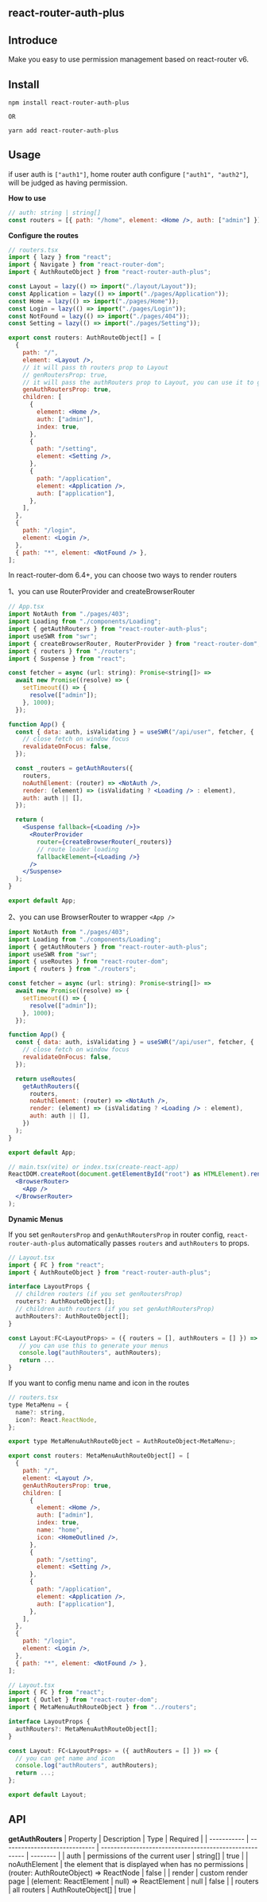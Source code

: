## react-router-auth-plus

## Introduce

Make you easy to use permission management based on react-router v6.

## Install

```shell
npm install react-router-auth-plus

OR

yarn add react-router-auth-plus
```

## Usage

if user auth is `["auth1"]`, home router auth configure `["auth1", "auth2"]`, will be judged as having permission.

**How to use**

```jsx
// auth: string | string[]
const routers = [{ path: "/home", element: <Home />, auth: ["admin"] }];
```

**Configure the routes**

```jsx
// routers.tsx
import { lazy } from "react";
import { Navigate } from "react-router-dom";
import { AuthRouteObject } from "react-router-auth-plus";

const Layout = lazy(() => import("./layout/Layout"));
const Application = lazy(() => import("./pages/Application"));
const Home = lazy(() => import("./pages/Home"));
const Login = lazy(() => import("./pages/Login"));
const NotFound = lazy(() => import("./pages/404"));
const Setting = lazy(() => import("./pages/Setting"));

export const routers: AuthRouteObject[] = [
  {
    path: "/",
    element: <Layout />,
    // it will pass th routers prop to Layout
    // genRoutersProp: true,
    // it will pass the authRouters prop to Layout, you can use it to generate menus
    genAuthRoutersProp: true,
    children: [
      {
        element: <Home />,
        auth: ["admin"],
        index: true,
      },
      {
        path: "/setting",
        element: <Setting />,
      },
      {
        path: "/application",
        element: <Application />,
        auth: ["application"],
      },
    ],
  },
  {
    path: "/login",
    element: <Login />,
  },
  { path: "*", element: <NotFound /> },
];
```

In react-router-dom 6.4+, you can choose two ways to render routers

1、you can use RouterProvider and createBrowserRouter

```jsx
// App.tsx
import NotAuth from "./pages/403";
import Loading from "./components/Loading";
import { getAuthRouters } from "react-router-auth-plus";
import useSWR from "swr";
import { createBrowserRouter, RouterProvider } from "react-router-dom";
import { routers } from "./routers";
import { Suspense } from "react";

const fetcher = async (url: string): Promise<string[]> =>
  await new Promise((resolve) => {
    setTimeout(() => {
      resolve(["admin"]);
    }, 1000);
  });

function App() {
  const { data: auth, isValidating } = useSWR("/api/user", fetcher, {
    // close fetch on window focus
    revalidateOnFocus: false,
  });

  const _routers = getAuthRouters({
    routers,
    noAuthElement: (router) => <NotAuth />,
    render: (element) => (isValidating ? <Loading /> : element),
    auth: auth || [],
  });

  return (
    <Suspense fallback={<Loading />}>
      <RouterProvider
        router={createBrowserRouter(_routers)}
        // route loader loading
        fallbackElement={<Loading />}
      />
    </Suspense>
  );
}

export default App;
```

2、you can use BrowserRouter to wrapper `<App />`

```jsx
import NotAuth from "./pages/403";
import Loading from "./components/Loading";
import { getAuthRouters } from "react-router-auth-plus";
import useSWR from "swr";
import { useRoutes } from "react-router-dom";
import { routers } from "./routers";

const fetcher = async (url: string): Promise<string[]> =>
  await new Promise((resolve) => {
    setTimeout(() => {
      resolve(["admin"]);
    }, 1000);
  });

function App() {
  const { data: auth, isValidating } = useSWR("/api/user", fetcher, {
    // close fetch on window focus
    revalidateOnFocus: false,
  });

  return useRoutes(
    getAuthRouters({
      routers,
      noAuthElement: (router) => <NotAuth />,
      render: (element) => (isValidating ? <Loading /> : element),
      auth: auth || [],
    })
  );
}

export default App;
```

```jsx
// main.tsx(vite) or index.tsx(create-react-app)
ReactDOM.createRoot(document.getElementById("root") as HTMLElement).render(
  <BrowserRouter>
    <App />
  </BrowserRouter>
);
```

**Dynamic Menus**

If you set `genRoutersProp` and `genAuthRoutersProp` in router config, `react-router-auth-plus` automatically passes `routers` and `authRouters` to props.

```jsx
// Layout.tsx
import { FC } from "react";
import { AuthRouteObject } from "react-router-auth-plus";

interface LayoutProps {
  // children routers (if you set genRoutersProp)
  routers?: AuthRouteObject[];
  // children auth routers (if you set genAuthRoutersProp)
  authRouters?: AuthRouteObject[];
}

const Layout:FC<LayoutProps> = ({ routers = [], authRouters = [] }) => {
   // you can use this to generate your menus
   console.log("authRouters", authRouters);
   return ...
}
```

If you want to config menu name and icon in the routes

```jsx
// routers.tsx
type MetaMenu = {
  name?: string,
  icon?: React.ReactNode,
};

export type MetaMenuAuthRouteObject = AuthRouteObject<MetaMenu>;

export const routers: MetaMenuAuthRouteObject[] = [
  {
    path: "/",
    element: <Layout />,
    genAuthRoutersProp: true,
    children: [
      {
        element: <Home />,
        auth: ["admin"],
        index: true,
        name: "home",
        icon: <HomeOutlined />,
      },
      {
        path: "/setting",
        element: <Setting />,
      },
      {
        path: "/application",
        element: <Application />,
        auth: ["application"],
      },
    ],
  },
  {
    path: "/login",
    element: <Login />,
  },
  { path: "*", element: <NotFound /> },
];
```

```jsx
// Layout.tsx
import { FC } from "react";
import { Outlet } from "react-router-dom";
import { MetaMenuAuthRouteObject } from "../routers";

interface LayoutProps {
  authRouters?: MetaMenuAuthRouteObject[];
}

const Layout: FC<LayoutProps> = ({ authRouters = [] }) => {
  // you can get name and icon
  console.log("authRouters", authRouters);
  return ...;
};

export default Layout;

```

## API

**getAuthRouters**
| Property | Description | Type | Required |
| ----------- | ----------------------------- | ------------------------------------------------------ | -------- |
| auth | permissions of the current user | string[] | true |
| noAuthElement | the element that is displayed when has no permissions | (router: AuthRouteObject) => ReactNode | false |
| render | custom render page | (element: ReactElement \| null) => ReactElement \| null | false |
| routers | all routers | AuthRouteObject[] | true |
